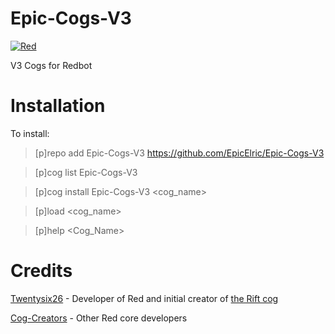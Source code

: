 # Epic-Cogs-V3
[![Red](https://img.shields.io/badge/Red-DiscordBot-red.svg)](https://github.com/Cog-Creators/Red-DiscordBot/tree/V3/develop)

V3 Cogs for Redbot

# Installation
To install:

> [p]repo add Epic-Cogs-V3 https://github.com/EpicElric/Epic-Cogs-V3

> [p]cog list Epic-Cogs-V3

> [p]cog install Epic-Cogs-V3 <cog_name>

> [p]load <cog_name>

> [p]help <Cog_Name>

# Credits

[Twentysix26](https://github.com/Twentysix26) - Developer of Red and initial creator of [the Rift cog](https://github.com/Twentysix26/26-Cogs/blob/master/rift/)

[Cog-Creators](https://github.com/Cog-Creators) - Other Red core developers
